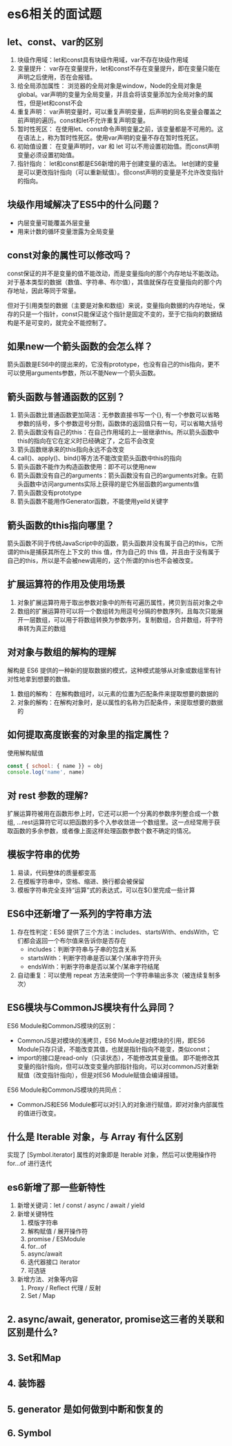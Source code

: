 # es6相关的面试题

## let、const、var的区别

1. 块级作用域：let和const具有块级作用域，var不存在块级作用域
2. 变量提升： var存在变量提升，let和const不存在变量提升，即在变量只能在声明之后使用，否在会报错。
3. 给全局添加属性： 浏览器的全局对象是window，Node的全局对象是global。var声明的变量为全局变量，并且会将该变量添加为全局对象的属性，但是let和const不会
4. 重复声明： var声明变量时，可以重复声明变量，后声明的同名变量会覆盖之前声明的遍历。const和let不允许重复声明变量。
5. 暂时性死区： 在使用let、const命令声明变量之前，该变量都是不可用的。这在语法上，称为暂时性死区。使用var声明的变量不存在暂时性死区。
6. 初始值设置： 在变量声明时，var 和 let 可以不用设置初始值。而const声明变量必须设置初始值。
7. 指针指向： let和const都是ES6新增的用于创建变量的语法。 let创建的变量是可以更改指针指向（可以重新赋值）。但const声明的变量是不允许改变指针的指向。

## 块级作用域解决了ES5中的什么问题？

+ 内层变量可能覆盖外层变量
+ 用来计数的循环变量泄露为全局变量

## const对象的属性可以修改吗？

const保证的并不是变量的值不能改动，而是变量指向的那个内存地址不能改动。对于基本类型的数据（数值、字符串、布尔值），其值就保存在变量指向的那个内存地址，因此等同于常量。

但对于引用类型的数据（主要是对象和数组）来说，变量指向数据的内存地址，保存的只是一个指针，const只能保证这个指针是固定不变的，至于它指向的数据结构是不是可变的，就完全不能控制了。

## 如果new一个箭头函数的会怎么样？

箭头函数是ES6中的提出来的，它没有prototype，也没有自己的this指向，更不可以使用arguments参数，所以不能New一个箭头函数。

## 箭头函数与普通函数的区别？

1. 箭头函数比普通函数更加简洁：无参数直接书写一个{}, 有一个参数可以省略参数的括号，多个参数逗号分割，函数体的返回值只有一句，可以省略大括号
2. 箭头函数没有自己的this：在自己作用域的上一层继承this。所以箭头函数中this的指向在它在定义时已经确定了，之后不会改变
3. 箭头函数继承来的this指向永远不会改变
4. call()、apply()、bind()等方法不能改变箭头函数中this的指向
5. 箭头函数不能作为构造函数使用：即不可以使用new
6. 箭头函数没有自己的arguments：箭头函数没有自己的arguments对象。在箭头函数中访问arguments实际上获得的是它外层函数的arguments值
7. 箭头函数没有prototype
8. 箭头函数不能用作Generator函数，不能使用yeild关键字

## 箭头函数的this指向哪⾥？

箭头函数不同于传统JavaScript中的函数，箭头函数并没有属于⾃⼰的this，它所谓的this是捕获其所在上下⽂的 this 值，作为⾃⼰的 this 值，并且由于没有属于⾃⼰的this，所以是不会被new调⽤的，这个所谓的this也不会被改变。

##  扩展运算符的作用及使用场景

1. 对象扩展运算符用于取出参数对象中的所有可遍历属性，拷贝到当前对象之中
2. 数组的扩展运算符可以将一个数组转为用逗号分隔的参数序列，且每次只能展开一层数组，可以用于将数组转换为参数序列，复制数组，合并数组，将字符串转为真正的数组
   
##  对对象与数组的解构的理解

解构是 ES6 提供的一种新的提取数据的模式，这种模式能够从对象或数组里有针对性地拿到想要的数值。 

1. 数组的解构： 在解构数组时，以元素的位置为匹配条件来提取想要的数据的
2. 对象的解构：在解构对象时，是以属性的名称为匹配条件，来提取想要的数据的

## 如何提取高度嵌套的对象里的指定属性？

使用解构赋值

```js
const { school: { name }} = obj
console.log('name', name)
```

## 对 rest 参数的理解?

扩展运算符被用在函数形参上时，它还可以把一个分离的参数序列整合成一个数组, ...rest运算符它可以把函数的多个入参收敛进一个数组里。这一点经常用于获取函数的多余参数，或者像上面这样处理函数参数个数不确定的情况。

## 模板字符串的优势

1. 易读，代码整体的质量都变高
2. 在模板字符串中，空格、缩进、换行都会被保留
3. 模板字符串完全支持“运算”式的表达式，可以在${}里完成一些计算

## ES6中还新增了一系列的字符串方法

1. 存在性判定：ES6 提供了三个方法：includes、startsWith、endsWith，它们都会返回一个布尔值来告诉你是否存在
   + includes：判断字符串与子串的包含关系
   + startsWith：判断字符串是否以某个/某串字符开头
   + endsWith：判断字符串是否以某个/某串字符结尾
2. 自动重复：可以使用 repeat 方法来使同一个字符串输出多次（被连续复制多次）

##  ES6模块与CommonJS模块有什么异同？

ES6 Module和CommonJS模块的区别：

+ CommonJS是对模块的浅拷⻉，ES6 Module是对模块的引⽤，即ES6 Module只存只读，不能改变其值，也就是指针指向不能变，类似const；
+ import的接⼝是read-only（只读状态），不能修改其变量值。 即不能修改其变量的指针指向，但可以改变变量内部指针指向，可以对commonJS对重新赋值（改变指针指向），但是对ES6 Module赋值会编译报错。

ES6 Module和CommonJS模块的共同点：

+ CommonJS和ES6 Module都可以对引⼊的对象进⾏赋值，即对对象内部属性的值进⾏改变。
  
## 什么是 Iterable 对象，与 Array 有什么区别

实现了 [Symbol.iterator] 属性的对象即是 Iterable 对象，然后可以使用操作符 for...of 进行迭代

## es6新增了那一些新特性

1. 新增关键词：let / const / async / await / yield
2. 新增关键特性
   1. 模版字符串
   2. 解构赋值 / 展开操作符
   3. promise / ESModule
   4. for...of
   5. async/await
   6. 迭代器接口 iterator
   7. 可选链
3. 新增方法、对象等内容
   1. Proxy / Reflect  代理 / 反射
   2. Set / Map 

## 2. async/await, generator, promise这三者的关联和区别是什么?

## 3. Set和Map

## 4. 装饰器

## 5. generator 是如何做到中断和恢复的

## 6. Symbol

#